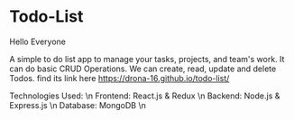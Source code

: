 # Todo-List
Hello Everyone 

A simple to do list app to manage your tasks, projects, and team's work. It can do basic CRUD Operations. We can create, read, update and delete Todos. find its link here https://drona-16.github.io/todo-list/

Technologies Used: \n
Frontend: React.js & Redux \n
Backend: Node.js & Express.js \n
Database: MongoDB \n
